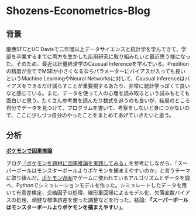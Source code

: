 # Shozens-Econometrics-Blog

## 背景
慶應SFCとUC Davisで二年間以上データサイエンスと統計学を学んできて、学部を卒業するまでに両方を生かした応用研究に取り組みたいと最近思う様になった。そのため、最近は計量経済学のCausual Inferenceを学んでいる。Preditionの精度が全てでMSEが小さくなるならパラメーターにバイアスが入っても良いというMachine LearningやNeural Networksに対して、Causual Inferenceはバイアスをできるだけ減らすことが重要視するあたり、非常に統計学っぽくて良いなと感じている。また、データを使って人の心理を読み取るという試みもとても面白いと思う。たくさん参考書を読んだり数式を追うのも良いが、結局のところ自分でデータを見つけて、プログラムを書いて、考察をしないと身につかないので、ここに少しづつ自分のやったことをまとめてあげていきたいと思う。

## 分析
**[ポケモンで因果推論](https://github.com/ShozenD/Shozens-Econometrics-Blog/blob/master/causual-inference-with-pokemon.ipynb)**

ブログ[「ポケモンを題材に因果推論を実践してみる」](https://tepppei.hatenablog.com/entry/2020/05/05/113514#線形重回帰によるモデル化)を参考にしながら、「スーパーボールはモンスターボールよりポケモンを捕まえやすいのか」と言うテーマに取り組んだ。[ポケモンWiki](https://wiki.ポケモン.com/wiki/メインページ)でゲームに使われているアルゴリズムとデータを調べ、Pythonでシミュレーションモデルを作った。シミュレートしたデータを用いて有意差検定、交絡因子の処理、線形重回帰によるモデル化、欠落変数バイアスの処理、頑健な標準誤差を使った調整などを行った。結論: **「スーパーボールはモンスターボールよりポケモンを捕まえやすい」**。
